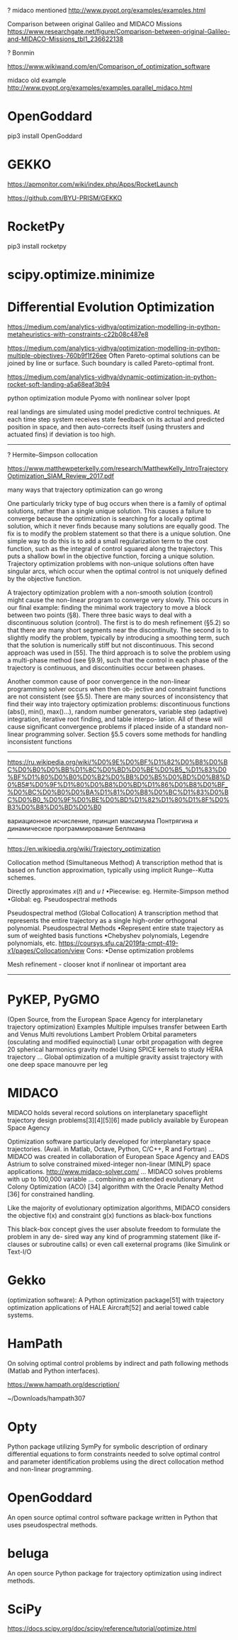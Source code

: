 ? midaco mentioned http://www.pyopt.org/examples/examples.html

Comparison between original Galileo and MIDACO Missions
https://www.researchgate.net/figure/Comparison-between-original-Galileo-and-MIDACO-Missions_tbl1_236622138

? Bonmin

https://www.wikiwand.com/en/Comparison_of_optimization_software

midaco old example http://www.pyopt.org/examples/examples.parallel_midaco.html

# OpenGoddard

pip3 install OpenGoddard



# GEKKO

https://apmonitor.com/wiki/index.php/Apps/RocketLaunch

https://github.com/BYU-PRISM/GEKKO

# RocketPy

pip3 install rocketpy

# scipy.optimize.minimize

# Differential Evolution Optimization

https://medium.com/analytics-vidhya/optimization-modelling-in-python-metaheuristics-with-constraints-c22b08c487e8

https://medium.com/analytics-vidhya/optimization-modelling-in-python-multiple-objectives-760b9f1f26ee
Often Pareto-optimal solutions can be joined by line or surface. Such boundary is called Pareto-optimal front.

https://medium.com/analytics-vidhya/dynamic-optimization-in-python-rocket-soft-landing-a5a68eaf3b94

python optimization module Pyomo with nonlinear solver Ipopt

real landings are simulated using model predictive control techniques. 
At each time step system receives state feedback on its actual and predicted 
position in space, and then auto-corrects itself (using thrusters and actuated 
fins) if deviation is too high.

---

? Hermite–Simpson collocation

https://www.matthewpeterkelly.com/research/MatthewKelly_IntroTrajectoryOptimization_SIAM_Review_2017.pdf

many ways that trajectory optimization can go wrong

One particularly tricky type of bug occurs when there is a family of optimal solutions, rather than a single
unique solution. This causes a failure to converge because the optimization is searching for a locally optimal
solution, which it never finds because many solutions are equally good. The fix is to modify the problem
statement so that there is a unique solution. One simple way to do this is to add a small regularization
term to the cost function, such as the integral of control squared along the trajectory. This puts a shallow
bowl in the objective function, forcing a unique solution. Trajectory optimization problems with non-unique
solutions often have singular arcs, which occur when the optimal control is not uniquely defined by the
objective function. 

A trajectory optimization problem with a non-smooth solution (control) might cause the non-linear
program to converge very slowly. This occurs in our final example: finding the minimal work trajectory to
move a block between two points (§8). There three basic ways to deal with a discontinuous solution (control).
The first is to do mesh refinement (§5.2) so that there are many short segments near the discontinuity. The
second is to slightly modify the problem, typically by introducing a smoothing term, such that the solution
is numerically stiff but not discontinuous. This second approach was used in [55]. The third approach is to
solve the problem using a multi-phase method (see §9.9), such that the control in each phase of the trajectory
is continuous, and discontinuities occur between phases.

Another common cause of poor convergence in the non-linear programming solver occurs when then ob-
jective and constraint functions are not consistent (see §5.5). There are many sources of inconsistency that
find their way into trajectory optimization problems: discontinuous functions (abs(), min(), max()...),
random number generators, variable step (adaptive) integration, iterative root finding, and table interpo-
lation. All of these will cause significant convergence problems if placed inside of a standard non-linear
programming solver. Section §5.5 covers some methods for handling inconsistent functions

---

https://ru.wikipedia.org/wiki/%D0%9E%D0%BF%D1%82%D0%B8%D0%BC%D0%B0%D0%BB%D1%8C%D0%BD%D0%BE%D0%B5_%D1%83%D0%BF%D1%80%D0%B0%D0%B2%D0%BB%D0%B5%D0%BD%D0%B8%D0%B5#%D0%9F%D1%80%D0%B8%D0%BD%D1%86%D0%B8%D0%BF_%D0%BC%D0%B0%D0%BA%D1%81%D0%B8%D0%BC%D1%83%D0%BC%D0%B0_%D0%9F%D0%BE%D0%BD%D1%82%D1%80%D1%8F%D0%B3%D0%B8%D0%BD%D0%B0

вариационное исчисление, принцип максимума Понтрягина и динамическое программирование Беллмана

---

https://en.wikipedia.org/wiki/Trajectory_optimization

Collocation method (Simultaneous Method)
    A transcription method that is based on function approximation, typically using implicit Runge--Kutta schemes.

Directly approximates 𝑥(𝑡) and 𝑢 𝑡
•Piecewise: eg. Hermite-Simpson method
•Global: eg. Pseudospectral methods

Pseudospectral method (Global Collocation)
    A transcription method that represents the entire trajectory as a single high-order orthogonal polynomial.
Pseudospectral Methods
•Represent entire state trajectory as sum of weighted basis functions
•Chebyshev polynomials, Legendre polynomials, etc.
https://coursys.sfu.ca/2019fa-cmpt-419-x1/pages/Collocation/view
Cons:
•Dense optimization problems

Mesh refinement - clooser knot if nonlinear ot important area

---

# PyKEP, PyGMO

(Open Source, from the European Space Agency for interplanetary trajectory optimization)
Examples
    Multiple impulses transfer between Earth and Venus
    Multi revolutions Lambert Problem
    Orbital parameters (osculating and modified equinoctial)
    Lunar orbit propagation with degree 20 spherical harmonics gravity model
    Using SPICE kernels to study HERA trajectory
...
Global optimization of a multiple gravity assist trajectory with one deep space manouvre per leg

# MIDACO

MIDACO holds several record solutions on interplanetary spaceflight trajectory design problems[3][4][5][6] made publicly available by European Space Agency

Optimization software particularly developed for interplanetary space trajectories. (Avail. in Matlab, Octave, Python, C/C++, R and Fortran)
...
MIDACO was created in collaboration of European Space Agency and EADS Astrium to solve constrained mixed-integer non-linear (MINLP) space applications.
http://www.midaco-solver.com/
...
MIDACO solves problems with up to 100,000 variable
...
combining an extended evolutionary Ant Colony
Optimization (ACO) [34] algorithm with the Oracle Penalty Method [36] for constrained handling.

Like the majority of evolutionary optimization algorithms, MIDACO considers the objective f(x)
and constraint g(x) functions as black-box functions

This black-box concept gives the user absolute freedom to formulate the problem in any de-
sired way
any kind of programming statement
(like if-clauses or subroutine calls) or even call exeternal programs (like Simulink or Text-I/O

# Gekko

(optimization software): A Python optimization package[51] with trajectory optimization applications of HALE Aircraft[52] and aerial towed cable systems.

# HamPath

On solving optimal control problems by indirect and path following methods (Matlab and Python interfaces).

https://www.hampath.org/description/

~/Downloads/hampath307

# Opty

Python package utilizing SymPy for symbolic description of ordinary differential equations to form constraints needed to solve optimal control and parameter identification problems using the direct collocation method and non-linear programming.

# OpenGoddard

An open source optimal control software package written in Python that uses pseudospectral methods.

# beluga

An open source Python package for trajectory optimization using indirect methods.

# SciPy

https://docs.scipy.org/doc/scipy/reference/tutorial/optimize.html